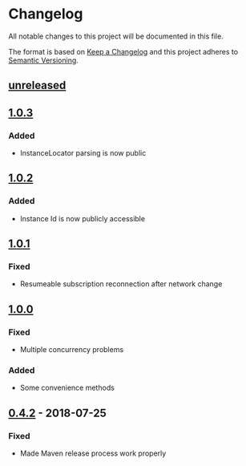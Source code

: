 # Changelog
All notable changes to this project will be documented in this file.

The format is based on [Keep a Changelog](http://keepachangelog.com/en/1.0.0/)
and this project adheres to [Semantic Versioning](http://semver.org/spec/v2.0.0.html).

## [unreleased](https://github.com/pusher/pusher-platform-android/compare/1.0.3...HEAD)

## [1.0.3](https://github.com/pusher/pusher-platform-android/compare/1.0.2...1.0.3)

### Added

- InstanceLocator parsing is now public

## [1.0.2](https://github.com/pusher/pusher-platform-android/compare/1.0.1...1.0.2)

### Added

- Instance Id is now publicly accessible

## [1.0.1](https://github.com/pusher/pusher-platform-android/compare/1.0.0...1.0.1)

### Fixed

- Resumeable subscription reconnection after network change

## [1.0.0](https://github.com/pusher/pusher-platform-android/compare/0.4.2...1.0.0)

### Fixed

- Multiple concurrency problems

### Added

- Some convenience methods

## [0.4.2](https://github.com/pusher/pusher-platform-android/compare/0.4.1...0.4.2) - 2018-07-25

### Fixed

- Made Maven release process work properly
